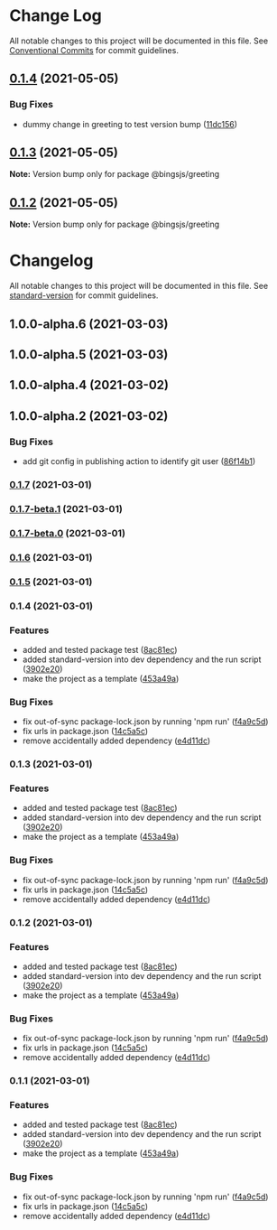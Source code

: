 # Change Log

All notable changes to this project will be documented in this file.
See [Conventional Commits](https://conventionalcommits.org) for commit guidelines.

## [0.1.4](https://github.com/bingtimren/lerna-study/compare/@bingsjs/greeting@0.1.3...@bingsjs/greeting@0.1.4) (2021-05-05)


### Bug Fixes

* dummy change in greeting to test version bump ([11dc156](https://github.com/bingtimren/lerna-study/commit/11dc1569719903be9f5632233e182ceec1e71e4c))





## [0.1.3](https://github.com/bingtimren/lerna-study/compare/@bingsjs/greeting@0.1.2...@bingsjs/greeting@0.1.3) (2021-05-05)

**Note:** Version bump only for package @bingsjs/greeting





## [0.1.2](https://github.com/bingtimren/lerna-study/compare/@bingsjs/greeting@0.1.1...@bingsjs/greeting@0.1.2) (2021-05-05)

**Note:** Version bump only for package @bingsjs/greeting





# Changelog

All notable changes to this project will be documented in this file. See [standard-version](https://github.com/conventional-changelog/standard-version) for commit guidelines.

## 1.0.0-alpha.6 (2021-03-03)

## 1.0.0-alpha.5 (2021-03-03)

## 1.0.0-alpha.4 (2021-03-02)

## 1.0.0-alpha.2 (2021-03-02)


### Bug Fixes

* add git config in publishing action to identify git user ([86f14b1](https://github.com/bingtimren/ts-proj-template/commit/86f14b10272ed34ed9c5ebf0ff82d208306e6ce0))

### [0.1.7](https://github.com/bingtimren/ts-proj-template/compare/v0.1.7-beta.1...v0.1.7) (2021-03-01)

### [0.1.7-beta.1](https://github.com/bingtimren/ts-proj-template/compare/v0.1.7-beta.0...v0.1.7-beta.1) (2021-03-01)

### [0.1.7-beta.0](https://github.com/bingtimren/ts-proj-template/compare/v0.1.6...v0.1.7-beta.0) (2021-03-01)

### [0.1.6](https://github.com/bingtimren/ts-proj-template/compare/v0.1.5...v0.1.6) (2021-03-01)

### [0.1.5](https://github.com/bingtimren/ts-proj-template/compare/v0.1.4...v0.1.5) (2021-03-01)

### 0.1.4 (2021-03-01)


### Features

* added and tested package test ([8ac81ec](https://github.com/bingtimren/ts-proj-template/commit/8ac81ec5a03c7ae667b71c612b1c1407ed7611ed))
* added standard-version into dev dependency and the run script ([3902e20](https://github.com/bingtimren/ts-proj-template/commit/3902e20e01e7b31ec196b1660b3f44e830d0b27a))
* make the project as a template ([453a49a](https://github.com/bingtimren/ts-proj-template/commit/453a49afc11cfd7c8d5e4d851383dd5e90e14c0c))


### Bug Fixes

* fix out-of-sync package-lock.json by running 'npm run' ([f4a9c5d](https://github.com/bingtimren/ts-proj-template/commit/f4a9c5dab6b03ae2222fa9d1a144617992de28a4))
* fix urls in package.json ([14c5a5c](https://github.com/bingtimren/ts-proj-template/commit/14c5a5c1c7f670698f4e62121a0072ad94c453fa))
* remove accidentally added dependency ([e4d11dc](https://github.com/bingtimren/ts-proj-template/commit/e4d11dcc51107370a50c9b5be6a23dc5151cb9b1))

### 0.1.3 (2021-03-01)


### Features

* added and tested package test ([8ac81ec](https://github.com/bingtimren/ts-proj-template/commit/8ac81ec5a03c7ae667b71c612b1c1407ed7611ed))
* added standard-version into dev dependency and the run script ([3902e20](https://github.com/bingtimren/ts-proj-template/commit/3902e20e01e7b31ec196b1660b3f44e830d0b27a))
* make the project as a template ([453a49a](https://github.com/bingtimren/ts-proj-template/commit/453a49afc11cfd7c8d5e4d851383dd5e90e14c0c))


### Bug Fixes

* fix out-of-sync package-lock.json by running 'npm run' ([f4a9c5d](https://github.com/bingtimren/ts-proj-template/commit/f4a9c5dab6b03ae2222fa9d1a144617992de28a4))
* fix urls in package.json ([14c5a5c](https://github.com/bingtimren/ts-proj-template/commit/14c5a5c1c7f670698f4e62121a0072ad94c453fa))
* remove accidentally added dependency ([e4d11dc](https://github.com/bingtimren/ts-proj-template/commit/e4d11dcc51107370a50c9b5be6a23dc5151cb9b1))

### 0.1.2 (2021-03-01)


### Features

* added and tested package test ([8ac81ec](https://github.com/bingtimren/ts-proj-template/commit/8ac81ec5a03c7ae667b71c612b1c1407ed7611ed))
* added standard-version into dev dependency and the run script ([3902e20](https://github.com/bingtimren/ts-proj-template/commit/3902e20e01e7b31ec196b1660b3f44e830d0b27a))
* make the project as a template ([453a49a](https://github.com/bingtimren/ts-proj-template/commit/453a49afc11cfd7c8d5e4d851383dd5e90e14c0c))


### Bug Fixes

* fix out-of-sync package-lock.json by running 'npm run' ([f4a9c5d](https://github.com/bingtimren/ts-proj-template/commit/f4a9c5dab6b03ae2222fa9d1a144617992de28a4))
* fix urls in package.json ([14c5a5c](https://github.com/bingtimren/ts-proj-template/commit/14c5a5c1c7f670698f4e62121a0072ad94c453fa))
* remove accidentally added dependency ([e4d11dc](https://github.com/bingtimren/ts-proj-template/commit/e4d11dcc51107370a50c9b5be6a23dc5151cb9b1))

### 0.1.1 (2021-03-01)


### Features

* added and tested package test ([8ac81ec](https://github.com/bingtimren/ts-proj-template/commit/8ac81ec5a03c7ae667b71c612b1c1407ed7611ed))
* added standard-version into dev dependency and the run script ([3902e20](https://github.com/bingtimren/ts-proj-template/commit/3902e20e01e7b31ec196b1660b3f44e830d0b27a))
* make the project as a template ([453a49a](https://github.com/bingtimren/ts-proj-template/commit/453a49afc11cfd7c8d5e4d851383dd5e90e14c0c))


### Bug Fixes

* fix out-of-sync package-lock.json by running 'npm run' ([f4a9c5d](https://github.com/bingtimren/ts-proj-template/commit/f4a9c5dab6b03ae2222fa9d1a144617992de28a4))
* fix urls in package.json ([14c5a5c](https://github.com/bingtimren/ts-proj-template/commit/14c5a5c1c7f670698f4e62121a0072ad94c453fa))
* remove accidentally added dependency ([e4d11dc](https://github.com/bingtimren/ts-proj-template/commit/e4d11dcc51107370a50c9b5be6a23dc5151cb9b1))
